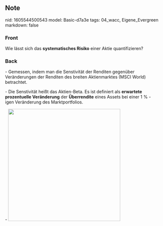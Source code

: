## Note
nid: 1605544500543
model: Basic-d7a3e
tags: 04_wacc, Eigene_Evergreen
markdown: false

### Front
Wie lässt sich das <b>systematisches Risiko</b> einer Aktie
quantifizieren?

### Back
<p>- Gemessen, indem man die Senstivität der Renditen gegenüber Veränderungen der Renditen des breiten Aktienmarktes (MSCI World) betrachtet.</p><p>- Die Senstivität heißt das Aktien-Beta. Es ist definiert als <b>erwartete prozentuelle Veränderung</b> der <b>Überrendite</b> eines Assets bei einer 1 % -igen Veränderung des Marktportfolios.</p><p>- <img src="12UnzY3az728F6ic5Gtb.png" style="width: 366px;"></p>
